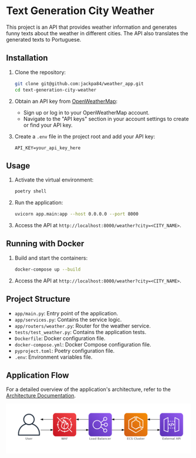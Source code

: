 # Text Generation City Weather

This project is an API that provides weather information and generates funny texts about the weather in different cities. The API also translates the generated texts to Portuguese.

## Installation

1. Clone the repository:
    ```bash
    git clone git@github.com:jackpa84/weather_app.git
    cd text-generation-city-weather
    ```

2. Obtain an API key from [OpenWeatherMap](https://home.openweathermap.org/users/sign_up):
    - Sign up or log in to your OpenWeatherMap account.
    - Navigate to the "API keys" section in your account settings to create or find your API key.

3. Create a `.env` file in the project root and add your API key:
    ```dotenv
    API_KEY=your_api_key_here
    ```

## Usage

1. Activate the virtual environment:
    ```bash
    poetry shell
    ```

2. Run the application:
    ```bash
    uvicorn app.main:app --host 0.0.0.0 --port 8000
    ```

3. Access the API at `http://localhost:8000/weather?city=<CITY_NAME>`.

## Running with Docker

1. Build and start the containers:
    ```bash
    docker-compose up --build
    ```

2. Access the API at `http://localhost:8000/weather?city=<CITY_NAME>`.

## Project Structure

- `app/main.py`: Entry point of the application.
- `app/services.py`: Contains the service logic.
- `app/routers/weather.py`: Router for the weather service.
- `tests/test_weather.py`: Contains the application tests.
- `Dockerfile`: Docker configuration file.
- `docker-compose.yml`: Docker Compose configuration file.
- `pyproject.toml`: Poetry configuration file.
- `.env`: Environment variables file.

## Application Flow

For a detailed overview of the application's architecture, refer to the [Architecture Documentation](docs/architecture_application.md).

![Application Flow](docs/flow.png)